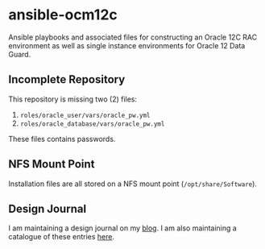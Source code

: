 # ansible-ocm12c
Ansible playbooks and associated files for constructing an Oracle 12C RAC environment as well as single instance environments for Oracle 12 Data Guard.

## Incomplete Repository

This repository is missing two (2) files:
1. `roles/oracle_user/vars/oracle_pw.yml`
1. `roles/oracle_database/vars/oracle_pw.yml`

These files contains passwords.

## NFS Mount Point

Installation files are all stored on a NFS mount point (`/opt/share/Software`).

## Design Journal

I am maintaining a design journal on my [blog](https://yaocm.wordpress.com). I am also maintaining a catalogue of these entries [here](https://sites.google.com/site/yetanotherocmoriginal/home/12-ocm/design-journal).
